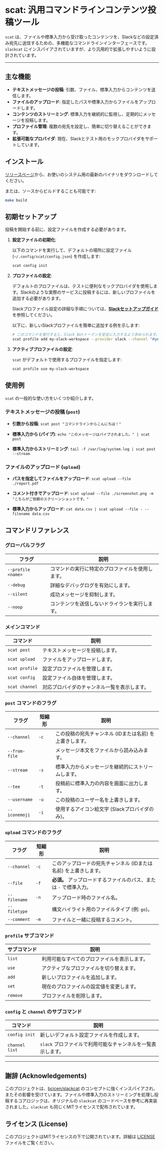 # scat: 汎用コマンドラインコンテンツ投稿ツール

`scat` は、ファイルや標準入力から受け取ったコンテンツを、Slackなどの設定済み宛先に送信するための、多機能なコマンドラインインターフェースです。`slackcat` にインスパイアされていますが、より汎用的で拡張しやすいように設計されています。

---

## 主な機能

- **テキストメッセージの投稿**: 引数、ファイル、標準入力からコンテンツを送信します。
- **ファイルのアップロード**: 指定したパスや標準入力からファイルをアップロードします。
- **コンテンツのストリーミング**: 標準入力を継続的に監視し、定期的にメッセージを投稿します。
- **プロファイル管理**: 複数の宛先を設定し、簡単に切り替えることができます。
- **拡張可能なプロバイダ**: 現在、Slackとテスト用のモックプロバイダをサポートしています。

## インストール

[リリースページ](https://github.com/magifd2/scat/releases)から、お使いのシステム用の最新のバイナリをダウンロードしてください。

または、ソースからビルドすることも可能です:

```bash
make build
```

## 初期セットアップ

投稿を開始する前に、設定ファイルを作成する必要があります。

1.  **設定ファイルの初期化**:

    以下のコマンドを実行して、デフォルトの場所に設定ファイル (`~/.config/scat/config.json`) を作成します:

    ```bash
    scat config init
    ```

2.  **プロファイルの設定**:

    デフォルトのプロファイルは、テストに便利なモックプロバイダを使用します。Slackのような実際のサービスに投稿するには、新しいプロファイルを追加する必要があります。

    Slackプロファイル設定の詳細な手順については、**[Slackセットアップガイド](./docs/SLACK_SETUP.md)** を参照してください。

    以下に、新しいSlackプロファイルを簡単に追加する例を示します:

    ```bash
    # このコマンドを実行すると、Slack Botトークンを安全に入力するよう求められます。
    scat profile add my-slack-workspace --provider slack --channel "#general"
    ```

3.  **アクティブプロファイルの設定**:

    `scat` がデフォルトで使用するプロファイルを指定します:

    ```bash
    scat profile use my-slack-workspace
    ```

## 使用例

`scat` の一般的な使い方をいくつか紹介します。

### テキストメッセージの投稿 (`post`)

-   **引数から投稿**:
    `scat post "コマンドラインからこんにちは！"`

-   **標準入力から (パイプ)**:
    `echo "このメッセージはパイプされました。" | scat post`

-   **標準入力からストリーミング**:
    `tail -f /var/log/system.log | scat post --stream`

### ファイルのアップロード (`upload`)

-   **パスを指定してファイルをアップロード**:
    `scat upload --file ./report.pdf`

-   **コメント付きでアップロード**:
    `scat upload --file ./screenshot.png -m "こちらがご依頼のスクリーンショットです。"`

-   **標準入力からアップロード**:
    `cat data.csv | scat upload --file - --filename data.csv`

## コマンドリファレンス

### グローバルフラグ

| フラグ             | 説明                                           |
| ------------------ | ---------------------------------------------- |
| `--profile <name>` | コマンドの実行に特定のプロファイルを使用します。 |
| `--debug`          | 詳細なデバッグログを有効にします。               |
| `--silent`         | 成功メッセージを抑制します。                   |
| `--noop`           | コンテンツを送信しないドライランを実行します。   |

### メインコマンド

| コマンド        | 説明                                           |
| --------------- | ---------------------------------------------- |
| `scat post`     | テキストメッセージを投稿します。                 |
| `scat upload`   | ファイルをアップロードします。                   |
| `scat profile`  | 設定プロファイルを管理します。                   |
| `scat config`   | 設定ファイル自体を管理します。                   |
| `scat channel`  | 対応プロバイダのチャンネル一覧を表示します。     |

### `post` コマンドのフラグ

| フラグ          | 短縮形 | 説明                                           |
| ------------- | ------ | ---------------------------------------------- |
| `--channel`   | `-c`   | この投稿の宛先チャンネル (IDまたは名前) を上書きします。 |
| `--from-file` |        | メッセージ本文をファイルから読み込みます。       |
| `--stream`    | `-s`   | 標準入力からメッセージを継続的にストリームします。|
| `--tee`       | `-t`   | 投稿前に標準入力の内容を画面に出力します。     |
| `--username`  | `-u`   | この投稿のユーザー名を上書きします。             |
| `--iconemoji` | `-i`   | 使用するアイコン絵文字 (Slackプロバイダのみ)。   |

### `upload` コマンドのフラグ

| フラグ        | 短縮形 | 説明                                                     |
| ----------- | ------ | -------------------------------------------------------- |
| `--channel` | `-c`   | このアップロードの宛先チャンネル (IDまたは名前) を上書きします。 |
| `--file`    | `-f`   | **必須。** アップロードするファイルのパス、または `-` で標準入力。|
| `--filename`| `-n`   | アップロード時のファイル名。                             |
| `--filetype`|        | 構文ハイライト用のファイルタイプ (例: `go`)。            |
| `--comment` | `-m`   | ファイルと一緒に投稿するコメント。                       |

### `profile` サブコマンド

| サブコマンド | 説明                                           |
| ---------- | ---------------------------------------------- |
| `list`     | 利用可能なすべてのプロファイルを表示します。     |
| `use`      | アクティブなプロファイルを切り替えます。         |
| `add`      | 新しいプロファイルを追加します。                 |
| `set`      | 現在のプロファイルの設定値を変更します。         |
| `remove`   | プロファイルを削除します。                       |

### `config` と `channel` のサブコマンド

| コマンド             | 説明                                           |
| ------------------- | ---------------------------------------------- |
| `config init`       | 新しいデフォルト設定ファイルを作成します。       |
| `channel list`      | `slack` プロファイルで利用可能なチャンネルを一覧表示します。|

---

## 謝辞 (Acknowledgements)

このプロジェクトは、[bcicen/slackcat](https://github.com/bcicen/slackcat) のコンセプトに強くインスパイアされ、またその影響を受けています。ファイルや標準入力のストリーミングを処理し投稿するコアロジックは、オリジナルの `slackcat` のコードベースを参考に再実装されました。`slackcat` も同じくMITライセンスで配布されています。

## ライセンス (License)

このプロジェクトはMITライセンスの下で公開されています。詳細は [LICENSE](LICENSE) ファイルをご覧ください。
